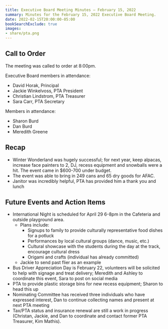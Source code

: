 ```yaml
---
title: Executive Board Meeting Minutes — February 15, 2022
summary: Minutes for the February 15, 2022 Executive Board Meeting.
date: 2022-02-15T20:00:00-05:00
bookSearchExclude: true
images:
- share/pta.png
---
```


## Call to Order

The meeting was called to order at 8:00pm.

Executive Board members in attendance:
- David Horak, Principal
- Jackie Winkelvoss, PTA President
- Christian Lindstrom, PTA Treasurer
- Sara Carr, PTA Secretary

Members in attendance:
- Sharon Burd
- Dan Burd
- Meredith Greene

## Recap
- Winter Wonderland was hugely successful; for next year, keep alpacas, increase face painters to 2, DJ, recess equipment and snowballs were a hit. The event came in $600-700 under budget.
- The event was able to bring in 249 cans and 65 dry goods for AFAC.
- Janitor was incredibly helpful, PTA has provided him a thank you and lunch

## Future Events and Action Items
- International Night is scheduled for April 29 6-8pm in the Cafeteria and outside playground area.
    - Plans include:
        - Signups to family to provide culturally representative food dishes for a potluck
        - Performances by local cultural groups (dance, music, etc.)
        - Cultural showcase with the students during the day at the track, encourage cultural dress
        - Origami and crafts (individual has already committed)
    - Jackie to send past flier as an example
- Bus Driver Appreciation Day is February 22, volunteers will be solicited to help with signage and treat delivery; Meredith and Ashley to coordinate this event, Sara to post on social media
- PTA to provide plastic storage bins for new recess equipment; Sharon to head this up
- Nominating Committee has received three individuals who have expressed interest, Dan to continue collecting names and present at next PTA meeting
- Tax/PTA status and insurance renewal are still a work in progress (Christan, Jackie, and Dan to coordinate and contact former PTA Treasurer, Kim Mathis).